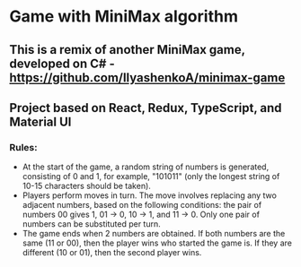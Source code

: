 # Game with MiniMax algorithm

## This is a remix of another MiniMax game, developed on C# - https://github.com/IlyashenkoA/minimax-game
## Project based on React, Redux, TypeScript, and Material UI

### Rules:
* At the start of the game, a random string of numbers is generated, consisting of 0 and 1, for example, "101011" (only the longest string of 10-15 characters should be taken). 
* Players perform moves in turn. The move involves replacing any two adjacent numbers, based on the following conditions: the pair of numbers 00 gives 1, 01 -> 0, 10 -> 1, and 11 -> 0. Only one pair of numbers can be substituted per turn. 
* The game ends when 2 numbers are obtained. If both numbers are the same (11 or 00), then the player wins who started the game is. If they are different (10 or 01), then the second player wins.
